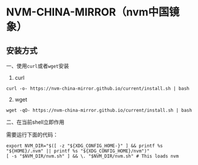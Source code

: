 NVM-CHINA-MIRROR（nvm中国镜象）
===

## 安装方式

一、使用`curl`或者`wget`安装

1. curl

```
curl -o- https://nvm-china-mirror.github.io/current/install.sh | bash
```

2. wget

```
wget -qO- https://nvm-china-mirror.github.io/current/install.sh | bash
```

二、在当前shell立即作用

需要运行下面的代码：

```
export NVM_DIR="$([ -z "${XDG_CONFIG_HOME-}" ] && printf %s "${HOME}/.nvm" || printf %s "${XDG_CONFIG_HOME}/nvm")"
[ -s "$NVM_DIR/nvm.sh" ] && \. "$NVM_DIR/nvm.sh" # This loads nvm
